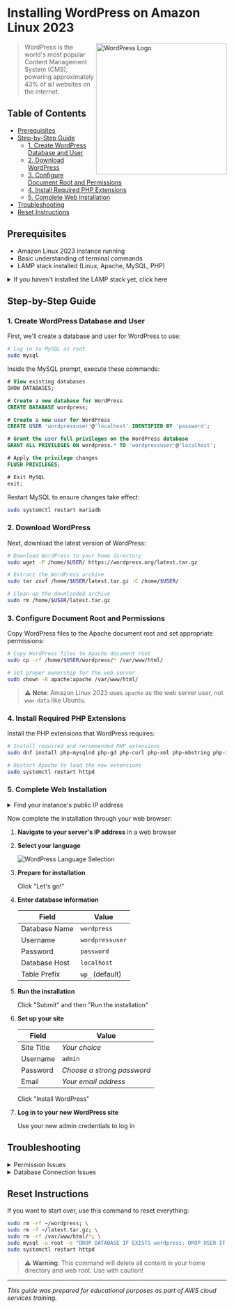 # Installing WordPress on Amazon Linux 2023

<img src="https://s.w.org/style/images/about/WordPress-logotype-standard.png" alt="WordPress Logo" width="300" align="right"/>

> WordPress is the world's most popular Content Management System (CMS), powering approximately 43% of all websites on the internet.

## Table of Contents
- [Prerequisites](#prerequisites)
- [Step-by-Step Guide](#step-by-step-guide)
  - [1. Create WordPress Database and User](#1-create-wordpress-database-and-user)
  - [2. Download WordPress](#2-download-wordpress)
  - [3. Configure Document Root and Permissions](#3-configure-document-root-and-permissions)
  - [4. Install Required PHP Extensions](#4-install-required-php-extensions)
  - [5. Complete Web Installation](#5-complete-web-installation)
- [Troubleshooting](#troubleshooting)
- [Reset Instructions](#reset-instructions)

## Prerequisites

- Amazon Linux 2023 instance running
- Basic understanding of terminal commands
- LAMP stack installed (Linux, Apache, MySQL, PHP)

<details>
<summary>If you haven't installed the LAMP stack yet, click here</summary>

Install Apache, MySQL, and PHP with these commands:

```bash
# Update system packages
sudo dnf update -y

# Install Apache
sudo dnf install httpd -y
sudo systemctl enable httpd
sudo systemctl start httpd

# Install MySQL (MariaDB)
sudo dnf install mariadb mariadb-server -y
sudo systemctl enable mariadb
sudo systemctl start mariadb
sudo mysql_secure_installation
# Follow the prompts to secure your MySQL installation

# Install PHP and common extensions
sudo dnf install php php-mysqlnd -y
sudo systemctl restart httpd
```
</details>

## Step-by-Step Guide

### 1. Create WordPress Database and User

First, we'll create a database and user for WordPress to use:

```bash
# Log in to MySQL as root
sudo mysql
```

Inside the MySQL prompt, execute these commands:

```sql
# View existing databases
SHOW DATABASES;

# Create a new database for WordPress
CREATE DATABASE wordpress;

# Create a new user for WordPress
CREATE USER 'wordpressuser'@'localhost' IDENTIFIED BY 'password';

# Grant the user full privileges on the WordPress database
GRANT ALL PRIVILEGES ON wordpress.* TO 'wordpressuser'@'localhost';

# Apply the privilege changes
FLUSH PRIVILEGES;

# Exit MySQL
exit;
```

Restart MySQL to ensure changes take effect:

```bash
sudo systemctl restart mariadb
```

### 2. Download WordPress

Next, download the latest version of WordPress:

```bash
# Download WordPress to your home directory
sudo wget -P /home/$USER/ https://wordpress.org/latest.tar.gz

# Extract the WordPress archive
sudo tar zxvf /home/$USER/latest.tar.gz -C /home/$USER/

# Clean up the downloaded archive
sudo rm /home/$USER/latest.tar.gz
```

### 3. Configure Document Root and Permissions

Copy WordPress files to the Apache document root and set appropriate permissions:

```bash
# Copy WordPress files to Apache document root
sudo cp -rf /home/$USER/wordpress/* /var/www/html/

# Set proper ownership for the web server
sudo chown -R apache:apache /var/www/html/
```

> ⚠️ **Note**: Amazon Linux 2023 uses `apache` as the web server user, not `www-data` like Ubuntu.

### 4. Install Required PHP Extensions

Install the PHP extensions that WordPress requires:

```bash
# Install required and recommended PHP extensions
sudo dnf install php-mysqlnd php-gd php-curl php-xml php-mbstring php-imagick php-zip php-intl php-json -y

# Restart Apache to load the new extensions
sudo systemctl restart httpd
```

### 5. Complete Web Installation

<details>
<summary>Find your instance's public IP address</summary>

```bash
dig +short myip.opendns.com @resolver1.opendns.com
```
</details>

Now complete the installation through your web browser:

1. **Navigate to your server's IP address** in a web browser

2. **Select your language**
   
   ![WordPress Language Selection](https://wordpress.org/support/files/2018/10/install-step1.png)

3. **Prepare for installation**
   
   Click "Let's go!"

4. **Enter database information**
   
   | Field | Value |
   |-------|-------|
   | Database Name | `wordpress` |
   | Username | `wordpressuser` |
   | Password | `password` |
   | Database Host | `localhost` |
   | Table Prefix | `wp_` (default) |

5. **Run the installation**
   
   Click "Submit" and then "Run the installation"

6. **Set up your site**
   
   | Field | Value |
   |-------|-------|
   | Site Title | *Your choice* |
   | Username | `admin` |
   | Password | *Choose a strong password* |
   | Email | *Your email address* |

   Click "Install WordPress"

7. **Log in to your new WordPress site**
   
   Use your new admin credentials to log in

## Troubleshooting

<details>
<summary>Permission Issues</summary>

If you encounter permission errors:

```bash
# Verify and correct permissions if needed
sudo chmod -R 755 /var/www/html/
sudo chown -R apache:apache /var/www/html/
```
</details>

<details>
<summary>Database Connection Issues</summary>

If WordPress can't connect to the database:

1. Verify MySQL is running:
   ```bash
   sudo systemctl status mariadb
   ```

2. Verify database credentials:
   ```bash
   sudo mysql -u wordpressuser -p -D wordpress
   ```
   
3. Check if the user has proper permissions:
   ```bash
   sudo mysql -e "SHOW GRANTS FOR 'wordpressuser'@'localhost';"
   ```
</details>

## Reset Instructions

If you want to start over, use this command to reset everything:

```bash
sudo rm -rf ~/wordpress; \
sudo rm -f ~/latest.tar.gz; \
sudo rm -rf /var/www/html/*; \
sudo mysql -u root -e "DROP DATABASE IF EXISTS wordpress; DROP USER IF EXISTS wordpressuser@localhost; FLUSH PRIVILEGES;"; \
sudo systemctl restart httpd
```

> ⚠️ **Warning**: This command will delete all content in your home directory and web root. Use with caution!

---

*This guide was prepared for educational purposes as part of AWS cloud services training.*
